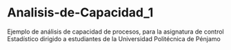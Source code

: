 # Analisis-de-Capacidad_1
Ejemplo de análisis de capacidad de procesos, para la asignatura de control Estadístico dirigido a estudiantes de la Universidad Politécnica de Pénjamo
